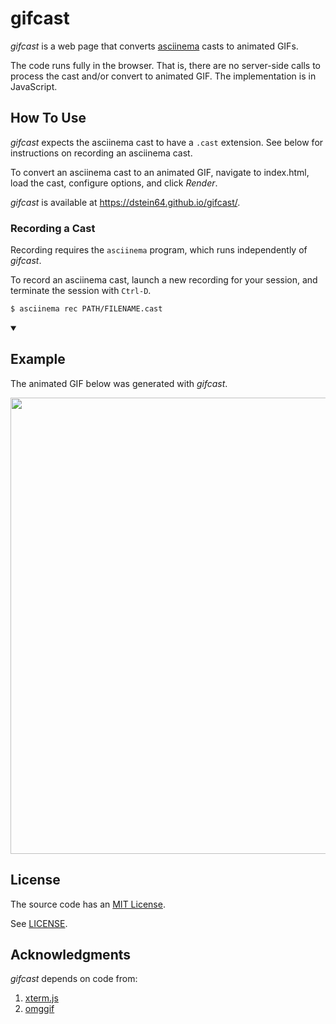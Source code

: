 gifcast
=======

*gifcast* is a web page that converts
[asciinema](https://github.com/asciinema/asciinema) casts to animated GIFs.

The code runs fully in the browser. That is, there are no server-side calls
to process the cast and/or convert to animated GIF. The implementation is in
JavaScript.

How To Use
----------

*gifcast* expects the asciinema cast to have a `.cast` extension. See below for
instructions on recording an asciinema cast.

To convert an asciinema cast to an animated GIF, navigate to index.html, load
the cast, configure options, and click *Render*.

*gifcast* is available at
<https://dstein64.github.io/gifcast/>.

### Recording a Cast

Recording requires the `asciinema` program, which runs independently of *gifcast*.

To record an asciinema cast, launch a new recording for your session, and terminate
the session with `Ctrl-D`.

```sh
$ asciinema rec PATH/FILENAME.cast
```

<details open><summary><h2>Example</h2></summary>

The animated GIF below was generated with *gifcast*.

<img src="https://github.com/dstein64/gifcast/blob/master/example.gif?raw=true" width="730"/>

</details>

License
-------

The source code has an [MIT License](https://en.wikipedia.org/wiki/MIT_License).

See [LICENSE](LICENSE).

Acknowledgments
---------------

*gifcast* depends on code from:

1. [xterm.js](https://github.com/xtermjs/xterm.js)
2. [omggif](https://github.com/deanm/omggif)
